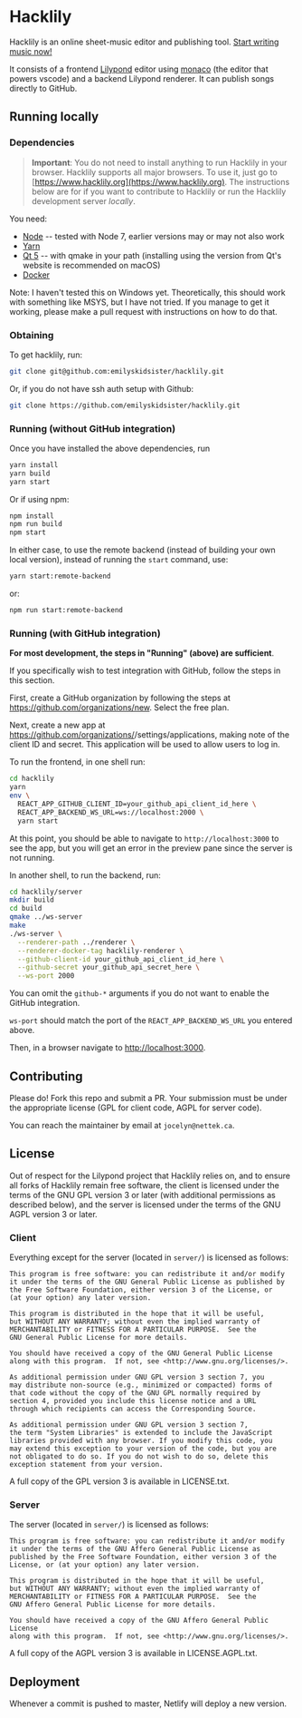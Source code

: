 # Hacklily

Hacklily is an online sheet-music editor and publishing tool. [Start writing music now!](https://hacklily.org)

It consists of a frontend [Lilypond](http://lilypond.org/) editor using [monaco](https://github.com/microsoft/monaco-editor)
(the editor that powers vscode) and a backend Lilypond renderer. It can publish songs directly to GitHub.

## Running locally

### Dependencies

> **Important**: You do not need to install anything to run Hacklily in your browser. Hacklily supports all major browsers. To use it, just go to [https://www.hacklily.org](https://www.hacklily.org). The instructions below are for if you want to contribute to Hacklily or run the Hacklily development server _locally_.

You need:

- [Node](https://nodejs.org/en/) -- tested with Node 7, earlier versions may or may not also work
- [Yarn](https://yarnpkg.com/lang/en/docs/install/)
- [Qt 5](https://www.qt.io/) -- with qmake in your path (installing using the version from Qt's website is recommended on macOS)
- [Docker](https://www.docker.com/)

Note: I haven't tested this on Windows yet. Theoretically, this should work with something like MSYS, but I have not tried.
If you manage to get it working, please make a pull request with instructions on how to do that.

### Obtaining

To get hacklily, run:

```bash
git clone git@github.com:emilyskidsister/hacklily.git
```

Or, if you do not have ssh auth setup with Github:

```bash
git clone https://github.com/emilyskidsister/hacklily.git
```

### Running (without GitHub integration)

Once you have installed the above dependencies, run

```bash
yarn install
yarn build
yarn start
```

Or if using npm:

```bash
npm install
npm run build
npm start
```

In either case, to use the remote backend (instead of building your own local version), instead of running the `start` command, use:

```bash
yarn start:remote-backend
```

or:

```bash
npm run start:remote-backend
```

### Running (with GitHub integration)

**For most development, the steps in "Running" (above) are sufficient**.

If you specifically wish to test integration with GitHub, follow the steps in this section.

First, create a GitHub organization by following the steps at https://github.com/organizations/new.
Select the free plan.

Next, create a new app at https://github.com/organizations/<your-new-repo-name>/settings/applications,
making note of the client ID and secret. This application will be used to allow users to log in.

To run the frontend, in one shell run:

```bash
cd hacklily
yarn
env \
  REACT_APP_GITHUB_CLIENT_ID=your_github_api_client_id_here \
  REACT_APP_BACKEND_WS_URL=ws://localhost:2000 \
  yarn start
```

At this point, you should be able to navigate to `http://localhost:3000` to see the app, but you
will get an error in the preview pane since the server is not running.

In another shell, to run the backend, run:

```bash
cd hacklily/server
mkdir build
cd build
qmake ../ws-server
make
./ws-server \
  --renderer-path ../renderer \
  --renderer-docker-tag hacklily-renderer \
  --github-client-id your_github_api_client_id_here \
  --github-secret your_github_api_secret_here \
  --ws-port 2000
```

You can omit the `github-*` arguments if you do not want to enable the GitHub integration.

`ws-port` should match the port of the `REACT_APP_BACKEND_WS_URL` you entered above.

Then, in a browser navigate to [http://localhost:3000](http://localhost:3000).

## Contributing

Please do! Fork this repo and submit a PR. Your submission must be under the appropriate
license (GPL for client code, AGPL for server code).

You can reach the maintainer by email at `jocelyn@nettek.ca`.

## License

Out of respect for the Lilypond project that Hacklily relies on, and
to ensure all forks of Hacklily remain free software, the client is
licensed under the terms of the GNU GPL version 3 or later (with
additional permissions as described below), and the server is licensed
under the terms of the GNU AGPL version 3 or later.

### Client

Everything except for the server (located in `server/`) is licensed as follows:

```
This program is free software: you can redistribute it and/or modify
it under the terms of the GNU General Public License as published by
the Free Software Foundation, either version 3 of the License, or
(at your option) any later version.

This program is distributed in the hope that it will be useful,
but WITHOUT ANY WARRANTY; without even the implied warranty of
MERCHANTABILITY or FITNESS FOR A PARTICULAR PURPOSE.  See the
GNU General Public License for more details.

You should have received a copy of the GNU General Public License
along with this program.  If not, see <http://www.gnu.org/licenses/>.

As additional permission under GNU GPL version 3 section 7, you
may distribute non-source (e.g., minimized or compacted) forms of
that code without the copy of the GNU GPL normally required by
section 4, provided you include this license notice and a URL
through which recipients can access the Corresponding Source.

As additional permission under GNU GPL version 3 section 7,
the term "System Libraries" is extended to include the JavaScript
libraries provided with any browser. If you modify this code, you
may extend this exception to your version of the code, but you are
not obligated to do so. If you do not wish to do so, delete this
exception statement from your version.
```

A full copy of the GPL version 3 is available in LICENSE.txt.

### Server

The server (located in `server/`) is licensed as follows:

```
This program is free software: you can redistribute it and/or modify
it under the terms of the GNU Affero General Public License as
published by the Free Software Foundation, either version 3 of the
License, or (at your option) any later version.

This program is distributed in the hope that it will be useful,
but WITHOUT ANY WARRANTY; without even the implied warranty of
MERCHANTABILITY or FITNESS FOR A PARTICULAR PURPOSE.  See the
GNU Affero General Public License for more details.

You should have received a copy of the GNU Affero General Public License
along with this program.  If not, see <http://www.gnu.org/licenses/>.
```

A full copy of the AGPL version 3 is available in LICENSE.AGPL.txt.

## Deployment

Whenever a commit is pushed to master, Netlify will deploy a new version.
